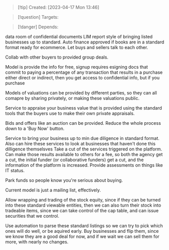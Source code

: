 
>[!tip] Created: [2023-04-17 Mon 13:46]

>[!question] Targets: 

>[!danger] Depends: 

data room of confidential documents
LIM report style of bringing listed businesses up to standard.
Auto finance approved if books are in a standard format ready for ecommerce.
Let buys and sellers talk to each other.

Collab with other buyers to provided group deals.

Model is provide the info for free, signup requires esigning docs that commit to paying a percentage of any transaction that results in a purchase either direct or indirect, then you get access to confidential info, but if you purchase

Models of valuations can be provided by different parties, so they can all comapre by sharing privately, or making these valuations public.

Service to appraise your business value that is provided using the standard tools that the buyers use to make their own private appraisals.

Bids and offers like an auction can be provided.  Reduce the whole process down to a 'Buy Now' button.

Service to bring your business up to min due diligence in standard format.
Also can hire these services to look at businesses that haven't done this dilligence themselsves
Take a cut of the services triggered on the platform.
Can make those results available to others for a fee, so both the agency get a cut, the initial funder (or collaborative funders) get a cut, and the information of the platform is increased.
Provide assessments on things like IT status.

Park funds so people know you're serious about buying.

Current model is just a mailing list, effectively.

Allow wrapping and trading of the stock equity, since if they can be turned into these standard viewable entities, then we can also turn their stock into tradeable items, since we can take control of the cap table, and can issue securities that we control.

Use automation to parse these standard listings so we can try to pick which ones will do well, or be aquired early.  Buy businesses and flip them, since we know they are a good deal for now, and if we wait we can sell them for more, with nearly no changes.